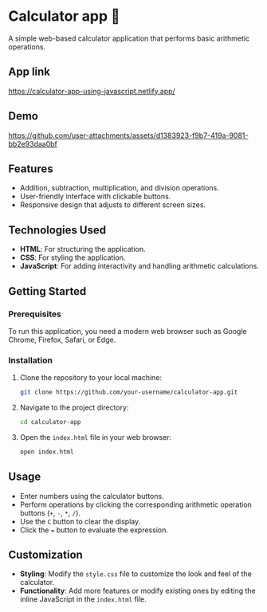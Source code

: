 # Calculator app 📱

A simple web-based calculator application that performs basic arithmetic operations.

## App link

https://calculator-app-using-javascript.netlify.app/

## Demo

https://github.com/user-attachments/assets/d1383923-f9b7-419a-9081-bb2e93daa0bf

## Features

- Addition, subtraction, multiplication, and division operations.
- User-friendly interface with clickable buttons.
- Responsive design that adjusts to different screen sizes.

## Technologies Used

- **HTML**: For structuring the application.
- **CSS**: For styling the application.
- **JavaScript**: For adding interactivity and handling arithmetic calculations.

## Getting Started

### Prerequisites

To run this application, you need a modern web browser such as Google Chrome, Firefox, Safari, or Edge.

### Installation

1. Clone the repository to your local machine:

   ```bash
   git clone https://github.com/your-username/calculator-app.git
   ```

2. Navigate to the project directory:

   ```bash
   cd calculator-app
   ```

3. Open the `index.html` file in your web browser:
   ```bash
   open index.html
   ```

## Usage

- Enter numbers using the calculator buttons.
- Perform operations by clicking the corresponding arithmetic operation buttons (`+`, `-`, `*`, `/`).
- Use the `C` button to clear the display.
- Click the `=` button to evaluate the expression.

## Customization

- **Styling**: Modify the `style.css` file to customize the look and feel of the calculator.
- **Functionality**: Add more features or modify existing ones by editing the inline JavaScript in the `index.html` file.
